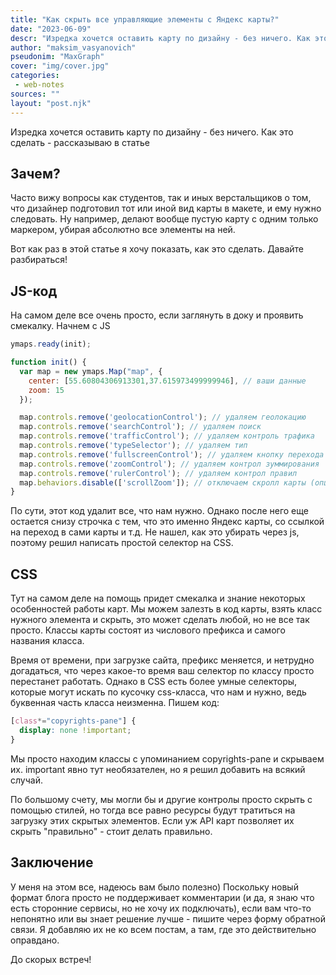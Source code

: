 ```yaml
---
title: "Как скрыть все управляющие элементы с Яндекс карты?"
date: "2023-06-09"
descr: "Изредка хочется оставить карту по дизайну - без ничего. Как это сделать - рассказываю в статье"
author: "maksim_vasyanovich"
pseudonim: "MaxGraph"
cover: "img/cover.jpg"
categories:
 - web-notes
sources: ""
layout: "post.njk"
---
```


Изредка хочется оставить карту по дизайну - без ничего. Как это сделать - рассказываю в статье

## Зачем?

Часто вижу вопросы как студентов, так и иных верстальщиков о том, что дизайнер подготовил тот или иной вид карты в макете, и ему нужно следовать.
Ну например, делают вообще пустую карту с одним только маркером, убирая абсолютно все элементы на ней.

Вот как раз в этой статье я хочу показать, как это сделать. Давайте разбираться!

## JS-код

На самом деле все очень просто, если заглянуть в доку и проявить смекалку. Начнем с JS

``` js
ymaps.ready(init);

function init() {
  var map = new ymaps.Map("map", {
    center: [55.60804306913301,37.615973499999946], // ваши данные
    zoom: 15
  });

  map.controls.remove('geolocationControl'); // удаляем геолокацию
  map.controls.remove('searchControl'); // удаляем поиск
  map.controls.remove('trafficControl'); // удаляем контроль трафика
  map.controls.remove('typeSelector'); // удаляем тип
  map.controls.remove('fullscreenControl'); // удаляем кнопку перехода в полноэкранный режим
  map.controls.remove('zoomControl'); // удаляем контрол зуммирования
  map.controls.remove('rulerControl'); // удаляем контрол правил
  map.behaviors.disable(['scrollZoom']); // отключаем скролл карты (опционально)
}
```

По сути, этот код удалит все, что нам нужно. Однако после него еще остается снизу строчка с тем, что это именно Яндекс карты, со ссылкой на переход в сами карты и т.д.
Не нашел, как это убирать через js, поэтому решил написать простой селектор на CSS.

## CSS

Тут на самом деле на помощь придет смекалка и знание некоторых особенностей работы карт. Мы можем залезть в код карты, взять класс нужного элемента и скрыть, это может сделать любой, но не все так просто. Классы карты состоят из числового префикса и самого названия класса.

Время от времени, при загрузке сайта, префикс меняется, и нетрудно догадаться, что через какое-то время ваш селектор по классу просто перестанет работать.
Однако в CSS есть более умные селекторы, которые могут искать по кусочку css-класса, что нам и нужно, ведь буквенная часть класса неизменна. Пишем код:

``` css
[class*="copyrights-pane"] {
  display: none !important;
}
```
Мы просто находим классы с упоминанием сopyrights-pane и скрываем их. important явно тут необязателен, но я решил добавить на всякий случай.

По большому счету, мы могли бы и другие контролы просто скрыть с помощью стилей, но тогда все равно ресурсы будут тратиться на загрузку этих скрытых элементов. Если уж API карт позволяет их скрыть "правильно" - стоит делать правильно.

## Заключение
У меня на этом все, надеюсь вам было полезно)
Поскольку новый формат блога просто не поддерживает комментарии (и да, я знаю что есть сторонние сервисы, но не хочу их подключать), если вам что-то непонятно или вы знает решение лучше - пишите через форму обратной связи. Я добавляю их не ко всем постам, а там, где это действительно оправдано.

До скорых встреч!
